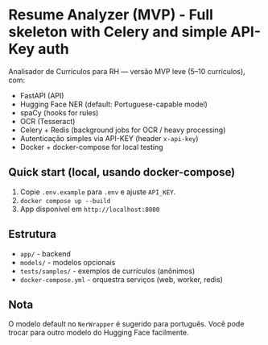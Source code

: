 # Resume Analyzer (MVP) - Full skeleton with Celery and simple API-Key auth

Analisador de Currículos para RH — versão MVP leve (5–10 currículos), com:
- FastAPI (API)
- Hugging Face NER (default: Portuguese-capable model)
- spaCy (hooks for rules)
- OCR (Tesseract)
- Celery + Redis (background jobs for OCR / heavy processing)
- Autenticação simples via API-KEY (header `x-api-key`)
- Docker + docker-compose for local testing

## Quick start (local, usando docker-compose)
1. Copie `.env.example` para `.env` e ajuste `API_KEY`.
2. `docker compose up --build`
3. App disponível em `http://localhost:8000`

## Estrutura
- `app/` - backend
- `models/` - modelos opcionais
- `tests/samples/` - exemplos de currículos (anônimos)
- `docker-compose.yml` - orquestra serviços (web, worker, redis)

## Nota
O modelo default no `NerWrapper` é sugerido para português. Você pode trocar para outro modelo do Hugging Face facilmente.
